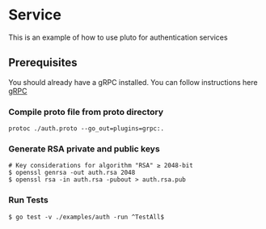 # Service

This is an example of how to use pluto for authentication services

## Prerequisites
You should already have a gRPC installed. You can follow instructions here [gRPC](http://www.grpc.io/docs/quickstart/go.html#prerequisites)

### Compile proto file from proto directory
```
protoc ./auth.proto --go_out=plugins=grpc:.
```
### Generate RSA private and public keys
```
# Key considerations for algorithm "RSA" ≥ 2048-bit
$ openssl genrsa -out auth.rsa 2048
$ openssl rsa -in auth.rsa -pubout > auth.rsa.pub
```

### Run Tests
```
$ go test -v ./examples/auth -run ^TestAll$

```
